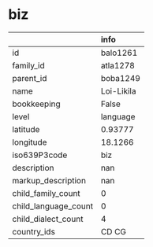 # biz
|                      | info       |
|:---------------------|:-----------|
| id                   | balo1261   |
| family_id            | atla1278   |
| parent_id            | boba1249   |
| name                 | Loi-Likila |
| bookkeeping          | False      |
| level                | language   |
| latitude             | 0.93777    |
| longitude            | 18.1266    |
| iso639P3code         | biz        |
| description          | nan        |
| markup_description   | nan        |
| child_family_count   | 0          |
| child_language_count | 0          |
| child_dialect_count  | 4          |
| country_ids          | CD CG      |